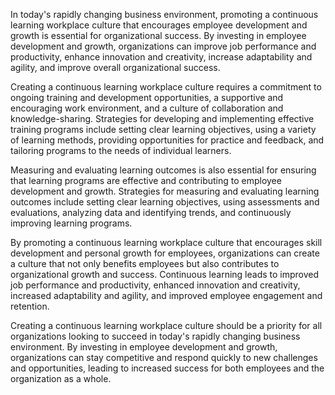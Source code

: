 
In today's rapidly changing business environment, promoting a continuous learning workplace culture that encourages employee development and growth is essential for organizational success. By investing in employee development and growth, organizations can improve job performance and productivity, enhance innovation and creativity, increase adaptability and agility, and improve overall organizational success.

Creating a continuous learning workplace culture requires a commitment to ongoing training and development opportunities, a supportive and encouraging work environment, and a culture of collaboration and knowledge-sharing. Strategies for developing and implementing effective training programs include setting clear learning objectives, using a variety of learning methods, providing opportunities for practice and feedback, and tailoring programs to the needs of individual learners.

Measuring and evaluating learning outcomes is also essential for ensuring that learning programs are effective and contributing to employee development and growth. Strategies for measuring and evaluating learning outcomes include setting clear learning objectives, using assessments and evaluations, analyzing data and identifying trends, and continuously improving learning programs.

By promoting a continuous learning workplace culture that encourages skill development and personal growth for employees, organizations can create a culture that not only benefits employees but also contributes to organizational growth and success. Continuous learning leads to improved job performance and productivity, enhanced innovation and creativity, increased adaptability and agility, and improved employee engagement and retention.

Creating a continuous learning workplace culture should be a priority for all organizations looking to succeed in today's rapidly changing business environment. By investing in employee development and growth, organizations can stay competitive and respond quickly to new challenges and opportunities, leading to increased success for both employees and the organization as a whole.
